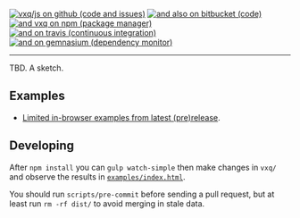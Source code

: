[![vxq/js on github (code and issues)](https://img.shields.io/github/commits-since/vxq/js/9468d4c1.svg?label=vxq/js+on+github)](https://github.com/vxq/js) [![and also on bitbucket (code)](https://img.shields.io/badge/and_bitbucket-also-blue.png)](https://bitbucket.org/vxq/js) [![and vxq on npm (package manager)](https://img.shields.io/npm/v/vxq.svg?label=vxq+on+npm)](https://www.npmjs.com/package/vxq) [![and on travis (continuous integration)](https://img.shields.io/travis/vxq/js/master.svg?label=travis)](https://travis-ci.org/vxq/js/branches) [![and on gemnasium (dependency monitor)](https://img.shields.io/gemnasium/vxq/js.svg)](https://gemnasium.com/github.com/vxq/js)

---

TBD. A sketch.

## Examples

- [Limited in-browser examples from latest (pre)release](http://vxq.github.io/js/examples/).

## Developing

After `npm install` you can `gulp watch-simple` then make changes in `vxq/`
and observe the results in [`examples/index.html`](examples/index.html).

You should run `scripts/pre-commit` before sending a pull request, but at least
run `rm -rf dist/` to avoid merging in stale data.
